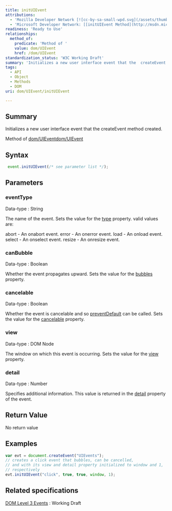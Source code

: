 ```yaml
---
title: initUIEvent
attributions:
  - 'Mozilla Developer Network [![cc-by-sa-small-wpd.svg](/assets/thumb/8/8c/cc-by-sa-small-wpd.svg/120px-cc-by-sa-small-wpd.svg.png)](http://creativecommons.org/licenses/by-sa/3.0/us/): [[event.initUIEvent](https://developer.mozilla.org/en-US/docs/Web/API/event.initUIEvent) Article]'
  - 'Microsoft Developer Network: [[initUIEvent Method](http://msdn.microsoft.com/en-us/library/ie/ff975256(v=vs.85).aspx) Article]'
readiness: 'Ready to Use'
relationships:
  method_of:
    predicate: 'Method of '
    value: dom/UIEvent
    href: /dom/UIEvent
standardization_status: 'W3C Working Draft'
summary: 'Initializes a new user interface event that the  createEvent method created.'
tags:
  - API
  - Object
  - Methods
  - DOM
uri: dom/UIEvent/initUIEvent

---
```

## Summary

Initializes a new user interface event that the createEvent method created.

Method of [dom/UIEvent](/dom/UIEvent)[dom/UIEvent](/dom/UIEvent)

## Syntax

``` js
 event.initUIEvent(/* see parameter list */);
```

## Parameters

### eventType

 Data-type
:   String

 The name of the event. Sets the value for the [type](/dom/Event/type) property. valid values are:

abort - An onabort event. error - An onerror event. load - An onload event. select - An onselect event. resize - An onresize event.

### canBubble

 Data-type
:   Boolean

 Whether the event propagates upward. Sets the value for the [bubbles](/dom/Event/bubbles) property.

### cancelable

 Data-type
:   Boolean

 Whether the event is cancelable and so [preventDefault](/dom/Event/preventDefault) can be called. Sets the value for the [cancelable](/dom/Event/cancelable) property.

### view

 Data-type
:   DOM Node

 The window on which this event is occurring. Sets the value for the [view](/dom/UIEvent/view) property.

### detail

 Data-type
:   Number

 Specifies additional information. This value is returned in the [detail](/dom/UIEvent/detail) property of the event.

## Return Value

No return value

## Examples

``` js
var evt = document.createEvent("UIEvents");
// creates a click event that bubbles, can be cancelled,
// and with its view and detail property initialized to window and 1,
// respectively
evt.initUIEvent("click", true, true, window, 1);
```

## Related specifications

[DOM Level 3 Events](http://www.w3.org/TR/DOM-Level-3-Events/)
:   Working Draft
